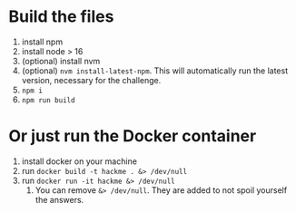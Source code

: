 # Build the files

1. install npm
2. install node > 16
3. (optional) install nvm
4. (optional) `nvm install-latest-npm`. This will automatically run the latest version, necessary for the challenge.
5. `npm i`
6. `npm run build`

# Or just run the Docker container

1. install docker on your machine
2. run `docker build -t hackme . &> /dev/null`
3. run `docker run -it hackme &> /dev/null`
    1. You can remove `&> /dev/null`. They are added to not spoil yourself the answers.
